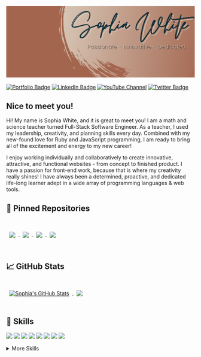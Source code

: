 ![Sophia's GitHub Banner](./assets/GitHubHeader.png)

[![Portfolio Badge](https://img.shields.io/badge/Portfolio-Check%20it%20Out!-lightgrey?style=for-the-badge&color=96837B&labelColor=3E4941)](https://www.sophiagwhite.com)
[![LinkedIn Badge](https://img.shields.io/badge/LinkedIn-Profile-informational?style=for-the-badge&logo=linkedin&logoColor=white&color=96837B&labelColor=124454)](https://www.linkedin.com/in/sophia-g-white/)
[![YouTube Channel](https://img.shields.io/badge/YouTube-Channel-gray?style=for-the-badge&logo=youtube&logoColor=white&color=96837B&labelColor=842A2A)](https://www.youtube.com/channel/UCGRRLKfNp8u-MVgklh-mgFw)
[![Twitter Badge](https://img.shields.io/badge/Twitter-Profile-informational?style=for-the-badge&logo=twitter&logoColor=white&color=96837B&labelColor=1A6075)](https://twitter.com/SophiaGrace_16)

## Nice to meet you!

Hi! My name is Sophia White, and it is great to meet you! I am a math and science teacher turned Full-Stack Software Engineer. As a teacher, I used my leadership, creativity, and planning skills every day. Combined with my new-found love for Ruby and JavaScript programming, I am ready to bring all of the excitement and energy to my new career!

I enjoy working individually and collaboratively to create innovative, attractive, and functional websites - from concept to finished product. I have a passion for front-end work, because that is where my creativity really shines! I have always been a determined, proactive, and dedicated life-long learner adept in a wide array of programming languages & web tools.

## 📌 Pinned Repositories

<br>

<a href="https://github.com/SophiaGrace16/HouseofTrivia">
  <img align="center" style="margin:1rem 0.5rem" src="https://github-readme-stats.vercel.app/api/pin/?username=SophiaGrace16&repo=HouseofTrivia&title_color=ffffff&text_color=ffffff&icon_color=A2644C&bg_color=0B2932&hide=description" />
</a>

<a href="https://github.com/SophiaGrace16/TheDungeon">
  <img align="center" style="margin:0.5rem" src="https://github-readme-stats.vercel.app/api/pin/?username=SophiaGrace16&repo=TheDungeon&title_color=ffffff&text_color=ffffff&icon_color=A2644C&bg_color=0B2932&hide=description" />
</a>

<a href="https://github.com/SophiaGrace16/personal_website_frontend">
  <img align="center" style="margin:0.5rem" src="https://github-readme-stats.vercel.app/api/pin/?username=SophiaGrace16&repo=personal_website_frontend&title_color=ffffff&text_color=ffffff&icon_color=A2644C&bg_color=0B2932&hide=description" />
</a>

<a href="https://github.com/SophiaGrace16/js_project_frontend">
  <img align="center" style="margin:0.5rem" src="https://github-readme-stats.vercel.app/api/pin/?username=SophiaGrace16&repo=js_project_frontend&title_color=ffffff&text_color=ffffff&icon_color=A2644C&bg_color=0B2932&hide=description" />
</a>

<br>
<br>

## &#x1f4c8; GitHub Stats

<br>

<a href="https://github.com/SophiaGrace16">
  <img align="center" style="margin:0.5rem" src="https://github-readme-stats.vercel.app/api?username=SophiaGrace16&show_icons=true&line_height=27&count_private=true&title_color=ffffff&text_color=ffffff&icon_color=4AB097&bg_color=0B2932" alt="Sophia's GitHub Stats" />
</a>

<a href="https://github.com/SophiaGrace16">
  <img align="center" style="margin:0.5rem" src="https://github-readme-stats.vercel.app/api/top-langs/?username=SophiaGrace16&title_color=ffffff&text_color=ffffff&icon_color=A2644C&bg_color=0B2932&hide=less,css" />
</a>

<br>
<br>

## 💼 Skills

![](https://img.shields.io/badge/Code-Ruby-informational?style=for-the-badge&logo=ruby&logoColor=white&color=A2644C)
![](https://img.shields.io/badge/Code-Rails-informational?style=for-the-badge&logo=ruby-on-rails&logoColor=white&color=A2644C)
![](https://img.shields.io/badge/Code-JavaScript-informational?style=for-the-badge&logo=JavaScript&logoColor=white&color=A2644C)
![](https://img.shields.io/badge/Code-React-informational?style=for-the-badge&logo=react&logoColor=white&color=A2644C)
![](https://img.shields.io/badge/Code-Redux-informational?style=for-the-badge&logo=Redux&logoColor=white&color=A2644C)
![](https://img.shields.io/badge/Code-MySQL-informational?style=for-the-badge&logo=MySQL&logoColor=white&color=A2644C)
![](https://img.shields.io/badge/Code-Git-informational?style=for-the-badge&logo=Git&logoColor=white&color=A2644C)
![](https://img.shields.io/badge/Code-Sinatra-informational?style=for-the-badge&logoColor=white&color=A2644C)

<details>
<summary>More Skills</summary>
<br>

![](https://img.shields.io/badge/Style-HTML-informational?style=for-the-badge&logo=html5&logoColor=white&color=5F6D62)
![](https://img.shields.io/badge/Style-CSS-informational?style=for-the-badge&logo=css3&logoColor=white&color=5F6D62)
![](https://img.shields.io/badge/Style-Bootstrap-informational?style=for-the-badge&logo=Bootstrap&logoColor=white&color=5F6D62)
![](https://img.shields.io/badge/Development-OOP-informational?style=for-the-badge&logo=oop&logoColor=white&color=5F6D62)
![](https://img.shields.io/badge/Development-BDD-informational?style=for-the-badge&logo=bdd&logoColor=white&color=5F6D62)
![](https://img.shields.io/badge/Development-TDD-informational?style=for-the-badge&logo=tdd&logoColor=white&color=5F6D62)
![](https://img.shields.io/badge/Development-CRUD-informational?style=for-the-badge&logo=crud&logoColor=white&color=5F6D62)
![](https://img.shields.io/badge/Development-MVC-informational?style=for-the-badge&logo=mvc&logoColor=white&color=5F6D62)


<br>

![](https://img.shields.io/badge/Tools-Photoshop-informational?style=for-the-badge&logo=Adobe-Photoshop&logoColor=white&color=165264)
![](https://img.shields.io/badge/Tools-GitHub-informational?style=for-the-badge&logo=GitHub&logoColor=white&color=165264)
![](https://img.shields.io/badge/Tools-Microsoft-informational?style=for-the-badge&logo=microsoft&logoColor=white&color=165264)
![](https://img.shields.io/badge/Tools-Adobe-informational?style=for-the-badge&logo=Adobe&logoColor=white&color=165264)


</details>